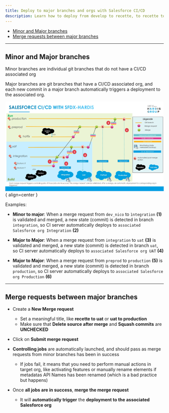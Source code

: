 ```yaml
---
title: Deploy to major branches and orgs with Salesforce CI/CD
description: Learn how to deploy from develop to recette, to recette to UAT, to UAT to preprod and to preprod to production
---
```

<!-- markdownlint-disable MD013 -->

- [Minor and Major branches](#minor-and-major-branches)
- [Merge requests between major branches](#merge-requests-between-major-branches)

___

## Minor and Major branches

Minor branches are individual git branches that do not have a CI/CD associated org

Major branches are git branches that have a CI/CD associated org, and each new commit in a major branch automatically triggers a deployment to the associated org.

![](assets/images/ci-cd-schema-release.jpg){ align=center }

Examples:

- **Minor to major**: When a merge request from `dev_nico` to `ìntegration` **(1)** is validated and merged, a new state (commit) is detected in branch `integration`, so CI server automatically deploys to `associated Salesforce org Integration` **(2)**

- **Major to Major**: When a merge request from `integration` to `uat` **(3)** is validated and merged, a new state (commit) is detected in branch `uat`, so CI server automatically deploys to `associated Salesforce org UAT` **(4)**

- **Major to Major**: When a merge request from `preprod` to `production` **(5)** is validated and merged, a new state (commit) is detected in branch `production`, so CI server automatically deploys to `associated Salesforce org Production` **(6)**

___

## Merge requests between major branches

- Create a **New Merge request**
  - Set a meaningful title, like **recette to uat** or **uat to production**
  - Make sure that **Delete source after merge** and **Squash commits** are **UNCHECKED**
- Click on **Submit merge request**

- **Controlling jobs** are automatically launched, and should pass as merge requests from minor branches has been in success
  - If jobs fail, it means that you need to perform manual actions in target org, like activating features or manually rename elements if metadatas API Names has been renamed (which is a bad practice but happens)

- Once **all jobs are in success**, **merge the merge request**
  - It will **automatically trigger** the **deployment to the associated Salesforce org**

